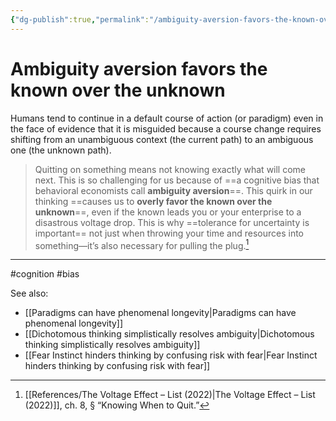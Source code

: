 ```yaml
---
{"dg-publish":true,"permalink":"/ambiguity-aversion-favors-the-known-over-the-unknown/"}
---
```


# Ambiguity aversion favors the known over the unknown

Humans tend to continue in a default course of action (or paradigm) even in the face of evidence that it is misguided because a course change requires shifting from an unambiguous context (the current path) to an ambiguous one (the unknown path).

> Quitting on something means not knowing exactly what will come next. This is so challenging for us because of ==a cognitive bias that behavioral economists call **ambiguity aversion**==. This quirk in our thinking ==causes us to **overly favor the known over the unknown**==, even if the known leads you or your enterprise to a disastrous voltage drop. This is why ==tolerance for uncertainty is important== not just when throwing your time and resources into something—it’s also necessary for pulling the plug.[^1]

---
#cognition #bias 

See also:
- [[Paradigms can have phenomenal longevity\|Paradigms can have phenomenal longevity]]
- [[Dichotomous thinking simplistically resolves ambiguity\|Dichotomous thinking simplistically resolves ambiguity]]
- [[Fear Instinct hinders thinking by confusing risk with fear\|Fear Instinct hinders thinking by confusing risk with fear]]

[^1]: [[References/The Voltage Effect – List (2022)\|The Voltage Effect – List (2022)]], ch. 8, § “Knowing When to Quit.”